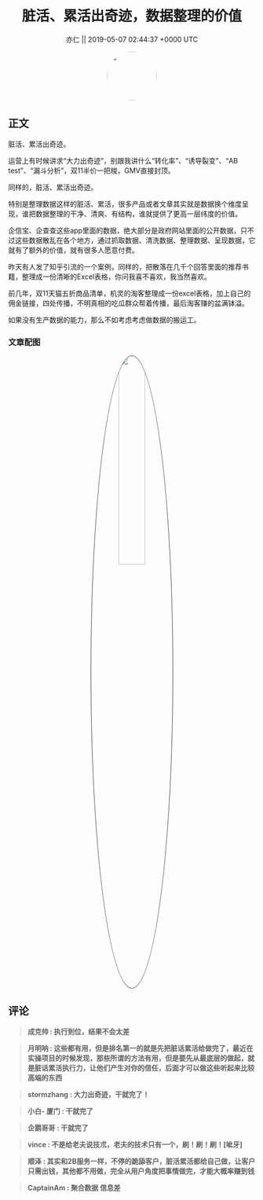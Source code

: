 <h1 align="center">脏活、累活出奇迹，数据整理的价值</h1>




<p align="center">
    <a>亦仁 || 2019-05-07 02:44:37 &#43;0000 UTC</a>
</p>

<div align="center">
    <img src="https://images.zsxq.com/Fn3NQqCN8nuGF86yZPXSbEsl0mb3?e=1590940799&amp;token=kIxbL07-8jAj8w1n4s9zv64FuZZNEATmlU_Vm6zD:pfbNc8W3hS0oYG_hyXXh_rHMHuc=" width="100" height="100" style="border:1px solid;border-radius:50%; color:#ffffff"/>
</div>




## 正文

<div>
脏活、累活出奇迹。

运营上有时候讲求“大力出奇迹”，别跟我讲什么“转化率”、“诱导裂变”、“AB test”、“漏斗分析”，双11半价一把梭，GMV直接封顶。

同样的，脏活、累活出奇迹。

特别是整理数据这样的脏活、累活，很多产品或者文章其实就是数据换个维度呈现，谁把数据整理的干净、清爽、有结构，谁就提供了更高一层纬度的价值。

企信宝、企查查这些app里面的数据，绝大部分是政府网站里面的公开数据，只不过这些数据散乱在各个地方，通过抓取数据、清洗数据、整理数据、呈现数据，它就有了额外的价值，就有很多人愿意付费。

昨天有人发了知乎引流的一个案例，同样的，把散落在几千个回答里面的推荐书籍，整理成一份清晰的Excel表格，你问我喜不喜欢，我当然喜欢。

前几年，双11天猫五折商品清单，机灵的淘客整理成一份excel表格，加上自己的佣金链接，四处传播，不明真相的吃瓜群众帮着传播，最后淘客赚的盆满钵溢。

如果没有生产数据的能力，那么不如考虑考虑做数据的搬运工。
</div>

### 文章配图

<div class="image" align="center">

<img src="https://images.zsxq.com/Ft5WfKJeeo-mCU2y7KiQ6lGrH57Z?e=1590940799&amp;token=kIxbL07-8jAj8w1n4s9zv64FuZZNEATmlU_Vm6zD:lTFQTALsn6YtlrgIXFK0C0r1JZc=" width="33%" height="33%" style="border:1px solid;border-radius:50%; color:#3c3f41"/>

</div>


## 评论

<div align="left">
<div>

<blockquote >
<span> <strong>成克帅 : 执行到位，结果不会太差 </strong></span>
</blockquote>

<blockquote >
<span> <strong>月明呐 : 这些都有用，但是排名第一的就是先把脏话累活给做完了，最近在实操项目的时候发现，那些所谓的方法有用，但是要先从最底层的做起，就是脏话累活执行力，让他们产生对你的信任，后面才可以做这些听起来比较高端的东西 </strong></span>
</blockquote>

<blockquote >
<span> <strong>stormzhang : 大力出奇迹，干就完了！ </strong></span>
</blockquote>

<blockquote >
<span> <strong>小白- 厦门 : 干就完了 </strong></span>
</blockquote>

<blockquote >
<span> <strong>企鹅哥哥 : 干就完了 </strong></span>
</blockquote>

<blockquote >
<span> <strong>vince : 不是给老夫说技朮，老夫的技术只有一个，刷！刷！刷！[呲牙] </strong></span>
</blockquote>

<blockquote >
<span> <strong>顺泽 : 其实和2B服务一样，不停的跪舔客户，脏活累活都给自己做，让客户只需出钱，其他都不用做，完全从用户角度把事情做完，才能大概率赚到钱 </strong></span>
</blockquote>

<blockquote >
<span> <strong>CaptainAm : 聚合数据  信息差 </strong></span>
</blockquote>

</div>
</div>